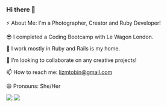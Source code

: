 ### Hi there 👋

⚡ About Me: I'm a Photographer, Creator and Ruby Developer!

😎 I completed a Coding Bootcamp with Le Wagon London.

🌱 I work mostly in Ruby and Rails is my home.

👯 I’m looking to collaborate on any creative projects! 

📫 How to reach me: lizmtobin@gmail.com

😄 Pronouns: She/Her

<img src="https://github-readme-stats.vercel.app/api?username=lizmtobin&show_icons=true"/>
<img src="https://github-readme-stats.vercel.app/api/top-langs?username=lizmtobin&layout=compact"/>
